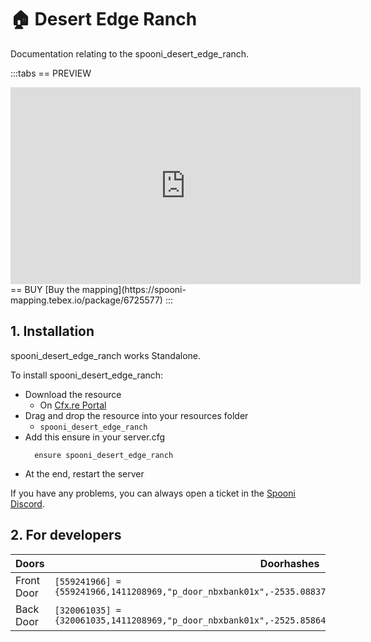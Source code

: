# 🏠 Desert Edge Ranch
Documentation relating to the spooni_desert_edge_ranch.

:::tabs
== PREVIEW
<iframe width="560" height="315" src="https://www.youtube.com/embed/XgrEqtxEd2g?si=oIyxVFbueDL06b18" frameborder="0" allow="accelerometer; autoplay; clipboard-write; encrypted-media; gyroscope; picture-in-picture; web-share" referrerpolicy="strict-origin-when-cross-origin" allowfullscreen></iframe>
== BUY
[Buy the mapping](https://spooni-mapping.tebex.io/package/6725577)
:::

## 1. Installation
spooni_desert_edge_ranch works Standalone.  

To install spooni_desert_edge_ranch:
- Download the resource
  - On [Cfx.re Portal](https://portal.cfx.re/)
- Drag and drop the resource into your resources folder
  - `spooni_desert_edge_ranch`
- Add this ensure in your server.cfg
  ```
    ensure spooni_desert_edge_ranch
  ```
- At the end, restart the server

If you have any problems, you can always open a ticket in the [Spooni Discord](https://discord.gg/spooni).

## 2. For developers
| Doors                     | Doorhashes
|---------------------------|----------------------------------------------------------------------------------|
| Front Door                | `[559241966] = {559241966,1411208969,"p_door_nbxbank01x",-2535.0883789062,-2884.0209960938,70.521446228027}`
| Back Door                 | `[320061035] = {320061035,1411208969,"p_door_nbxbank01x",-2525.8586425781,-2880.234375,70.521446228027}`